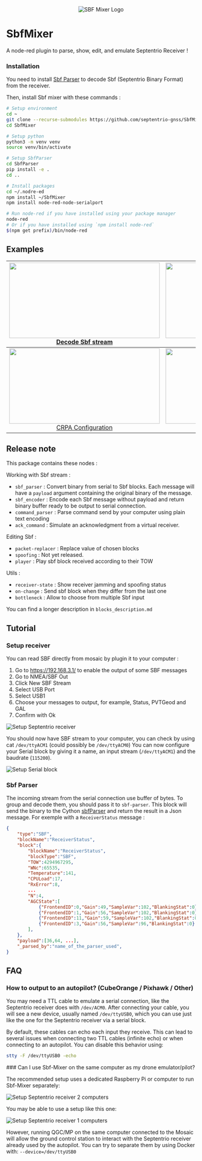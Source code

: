 <div align="center">
  <img src="sbf_mixer.png" alt="SBF Mixer Logo">
</div>

# SbfMixer


A node-red plugin to parse, show, edit, and emulate Septentrio Receiver !

### Installation

You need to install [Sbf Parser](https://github.com/septentrio-gnss/SbfParser) to decode Sbf (Septentrio Binary Format) from the receiver.

Then, install Sbf mixer with these commands :
```bash
# Setup environment
cd ~
git clone --recurse-submodules https://github.com/septentrio-gnss/SbfMixer
cd SbfMixer

# Setup python
python3 -m venv venv
source venv/bin/activate

# Setup SbfParser
cd SbfParser
pip install -e .
cd ..

# Install packages
cd ~/.nodre-ed
npm install ~/SbfMixer
npm install node-red-node-serialport

# Run node-red if you have installed using your package manager
node-red
# Or if you have installed using `npm install node-red`
$(npm get prefix)/bin/node-red
```


## Examples

| <div align="center"><img src="examples/read_stream.png" width="400" height="200"><br>[Decode Sbf stream](examples/read_stream.json)</div> | <div align="center"><img src="examples/ack_and_send_commands.png" width="400" height="200"><br>[Send and ack commands](examples/ack_and_send_commands.json)</div> |
| -------- | ------- |
| <div align="center"><img src="examples/CRPA.png" width="400" height="200"><br>[CRPA Configuration](examples/CRPA.json)</div> | <div align="center"><img src="examples/edit_sbf.png" width="400" height="200"><br>[Edit Sbf](examples/edit_sbf.json)</div> |


## Release note
This package contains these nodes :

Working with Sbf stream :
- `sbf_parser` : Convert binary from serial to Sbf blocks. Each message will have a `payload` argument containing the original binary of the message.
- `sbf_encoder` :  Encode each Sbf message without payload and return binary buffer ready to be output to serial connection.
- `command_parser` : Parse command send by your computer using plain text encoding
- `ack_command` : Simulate an acknowledgment from a virtual receiver.

Editing Sbf :
- `packet-replacer` : Replace value of chosen blocks
- `spoofing` : Not yet released.
- `player` : Play sbf block received according to their TOW

Utils :
- `receiver-state` : Show receiver jamming and spoofing status
- `on-change` : Send sbf block when they differ from the last one
- `bottleneck` : Allow to choose from multiple Sbf input 

You can find a longer description in `blocks_description.md`

## Tutorial
### Setup receiver

You can read SBF directly from mosaic by plugin it to your computer :
1) Go to https://192.168.3.1/ to enable the output of some SBF messages
2) Go to NMEA/SBF Out
3) Click New SBF Stream
4) Select USB Port
5) Select USB1
6) Choose your messages to output, for example, Status, PVTGeod and GAL
7) Confirm with Ok

![Setup Septentrio receiver](examples/receiver_output_sbf.png)

You should now have SBF stream to your computer, you can check by using cat `/dev/ttyACM1` (could possibly be `/dev/ttyACM0`)
You can now configure your Serial block by giving it a name, an input stream (`/dev/ttyACM1`) and the baudrate (`115200`).

![Setup Serial block](examples/configure_serial.png)

### Sbf Parser
The incoming stream from the serial connection use buffer of bytes. To group and decode them, you should pass it to `sbf-parser`.
This block will send the binary to the Cython [sbfParser](https://github.com/MJeanneRose/sbfParser) and return the result in a Json message. For exemple with a `ReceiverStatus` message :

```json
{
    "type":"SBF",
    "blockName":"ReceiverStatus",
    "block":{
        "blockName":"ReceiverStatus",
        "blockType":"SBF",
        "TOW":4294967295,
        "WNc":65535,
        "Temperature":141,
        "CPULoad":17,
        "RxError":8,
        ...
        "N":4,
        "AGCState":[
            {"FrontendID":0,"Gain":49,"SampleVar":102,"BlankingStat":0},
            {"FrontendID":1,"Gain":56,"SampleVar":102,"BlankingStat":0},
            {"FrontendID":11,"Gain":59,"SampleVar":102,"BlankingStat":0},
            {"FrontendID":3,"Gain":56,"SampleVar":96,"BlankingStat":0}
        ],
    },
    "payload":[36,64, ...],
    "_parsed_by":"name_of_the_parser_used",
}
```

## FAQ
### How to output to an autopilot? (CubeOrange / Pixhawk / Other)

You may need a TTL cable to emulate a serial connection, like the Septentrio receiver does with `/dev/ACM0`.
After connecting your cable, you will see a new device, usually named `/dev/ttyUSB0`, which you can use just like the one for the Septentrio receiver via a serial block.

By default, these cables can echo each input they receive. This can lead to several issues when connecting two TTL cables (infinite echo) or when connecting to an autopilot.
You can disable this behavior using:

```bash
stty -F /dev/ttyUSB0 -echo
```

### Can I use Sbf-Mixer on the same computer as my drone emulator/pilot?

The recommended setup uses a dedicated Raspberry Pi or computer to run Sbf-Mixer separately:

![Setup Septentrio receiver 2 computers](examples/setup1.png)

You may be able to use a setup like this one:

![Setup Septentrio receiver 1 computers](examples/setup2.png)

However, running QGC/MP on the same computer connected to the Mosaic will allow the ground control station to interact with the Septentrio receiver already used by the autopilot.
You can try to separate them by using Docker with: `--device=/dev/ttyUSB0`





